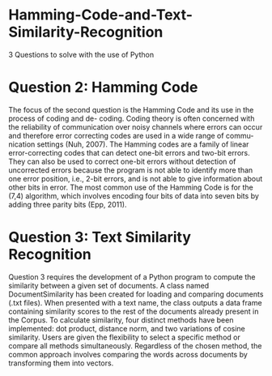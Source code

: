 # Hamming-Code-and-Text-Similarity-Recognition

3 Questions to solve with the use of Python

# Question 2: Hamming Code 
The focus of the second question is the Hamming Code and its use in the process of coding and de- coding. Coding theory is often concerned with the reliability of communication over noisy channels where errors can occur and therefore error correcting codes are used in a wide range of commu- nication settings (Nuh, 2007). The Hamming codes are a family of linear error-correcting codes that can detect one-bit errors and two-bit errors. They can also be used to correct one-bit errors without detection of uncorrected errors because the program is not able to identify more than one error position, i.e., 2-bit errors, and is not able to give information about other bits in error. The most common use of the Hamming Code is for the (7,4) algorithm, which involves encoding four bits of data into seven bits by adding three parity bits (Epp, 2011).

# Question 3: Text Similarity Recognition 
Question 3 requires the development of a Python program to compute the similarity between a given set of documents. A class named DocumentSimilarity has been created for loading and comparing documents (.txt files). When presented with a text name, the class outputs a data frame containing similarity scores to the rest of the documents already present in the Corpus.
To calculate similarity, four distinct methods have been implemented: dot product, distance norm, and two variations of cosine similarity. Users are given the flexibility to select a specific method or compare all methods simultaneously. Regardless of the chosen method, the common approach involves comparing the words across documents by transforming them into vectors.
